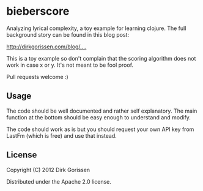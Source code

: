 # bieberscore

Analyzing lyrical complexity, a toy example for learning clojure. The full background story can be found in this blog post:

<http://dirkgorissen.com/blog/....>

This is a toy example so don't complain that the scoring algorithm does not work in case x or y. It's not meant to be fool proof.

Pull requests welcome :)

## Usage

The code should be well documented and rather self explanatory. The main function at the bottom should be easy enough to understand and modify.

The code should work as is but you should request your own API key from LastFm (which is free) and use that instead.

## License

Copyright (C) 2012 Dirk Gorissen

Distributed under the Apache 2.0 license.
